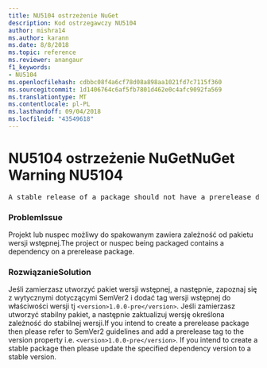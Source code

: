 ```yaml
---
title: NU5104 ostrzeżenie NuGet
description: Kod ostrzegawczy NU5104
author: mishra14
ms.author: karann
ms.date: 8/8/2018
ms.topic: reference
ms.reviewer: anangaur
f1_keywords:
- NU5104
ms.openlocfilehash: cdbbc08f4a6cf78d08a898aa1021fd7c7115f360
ms.sourcegitcommit: 1d1406764c6af5fb7801d462e0c4afc9092fa569
ms.translationtype: MT
ms.contentlocale: pl-PL
ms.lasthandoff: 09/04/2018
ms.locfileid: "43549618"
---
```

# <a name="nuget-warning-nu5104"></a><span data-ttu-id="f6346-103">NU5104 ostrzeżenie NuGet</span><span class="sxs-lookup"><span data-stu-id="f6346-103">NuGet Warning NU5104</span></span>
<pre>A stable release of a package should not have a prerelease dependency. Either modify the version spec of dependency "NuGet.Versioning [4.7.0-preview4.5065, )" or update the version field in the nuspec.</pre>

### <a name="issue"></a><span data-ttu-id="f6346-104">Problem</span><span class="sxs-lookup"><span data-stu-id="f6346-104">Issue</span></span>

<span data-ttu-id="f6346-105">Projekt lub nuspec możliwy do spakowanym zawiera zależność od pakietu wersji wstępnej.</span><span class="sxs-lookup"><span data-stu-id="f6346-105">The project or nuspec being packaged contains a dependency on a prerelease package.</span></span>


### <a name="solution"></a><span data-ttu-id="f6346-106">Rozwiązanie</span><span class="sxs-lookup"><span data-stu-id="f6346-106">Solution</span></span>

<span data-ttu-id="f6346-107">Jeśli zamierzasz utworzyć pakiet wersji wstępnej, a następnie, zapoznaj się z wytycznymi dotyczącymi SemVer2 i dodać tag wersji wstępnej do właściwości wersji tj `<version>1.0.0-pre</version>`. Jeśli zamierzasz utworzyć stabilny pakiet, a następnie zaktualizuj wersję określona zależność do stabilnej wersji.</span><span class="sxs-lookup"><span data-stu-id="f6346-107">If you intend to create a prerelease package then please refer to SemVer2 guidelines and add a prerelease tag to the version property i.e. `<version>1.0.0-pre</version>`. If you intend to create a stable package then please update the specified dependency version to a stable version.</span></span>


